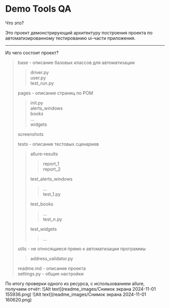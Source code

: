 # Demo Tools QA
Что это? 

Это проект демонстрирующий архитектуру построения проекта по автоматизированному тестированию ui-части приложения.

---
Из чего состоит проект?



> base - описание базовых классов для автоматизации
> > driver.py  
> > user.py  
> > test_run.py
> 
> pages - описание страниц по POM
> > init.py   
> > alerts_windows  
> > books  
> > ...  
> > widgets
> 
> screenshots  
> >  
> >
> tests - описание тестовых сценариев  
> > allure-results 
> > > report_1  
> > > report_2  
> >
> > test_alerts_windows
> > > ...  
> > > test_1.py  
> >
> > test_books
> > > ...  
> > > test_n.py  
> >
> > test_widgets  
> > > ...
>
> utils - не относящиеся прямо к автоматизации программы  
> > address_validator.py 
> 
> readme.md - описание проекта  
> settings.py - общие настройки

По итогу проверки одного из ресурса, с использованием allure, получаем отчёт:
![Alt text](readme_images/Снимок экрана 2024-11-01 155936.png)
![Alt text](readme_images/Снимок экрана 2024-11-01 160620.png)